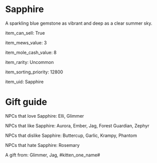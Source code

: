 # Sapphire

A sparkling blue gemstone as vibrant and deep as a clear summer sky.

item_can_sell: True

item_mews_value: 3

item_mole_cash_value: 8

item_rarity: Uncommon

item_sorting_priority: 12800

item_uid: Sapphire

# Gift guide

NPCs that love Sapphire: Elli, Glimmer

NPCs that like Sapphire: Aurora, Ember, Jag, Forest Guardian, Zephyr

NPCs that dislike Sapphire: Buttercup, Garlic, Krampy, Phantom

NPCs that hate Sapphire: Rosemary

A gift from: Glimmer, Jag, #kitten_one_name#
